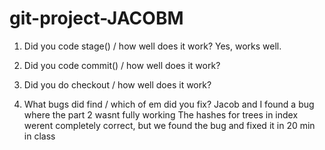 # git-project-JACOBM
1.  Did you code stage() / how well does it work?
    Yes, works well.

2.  Did you code commit() / how well does it work?

3. Did you do checkout / how well does it work?

4. What bugs did find / which of em did you fix?
    Jacob and I found a bug where the part 2 wasnt fully working
    The hashes for trees in index werent completely correct,
    but we found the bug and fixed it in 20 min in class